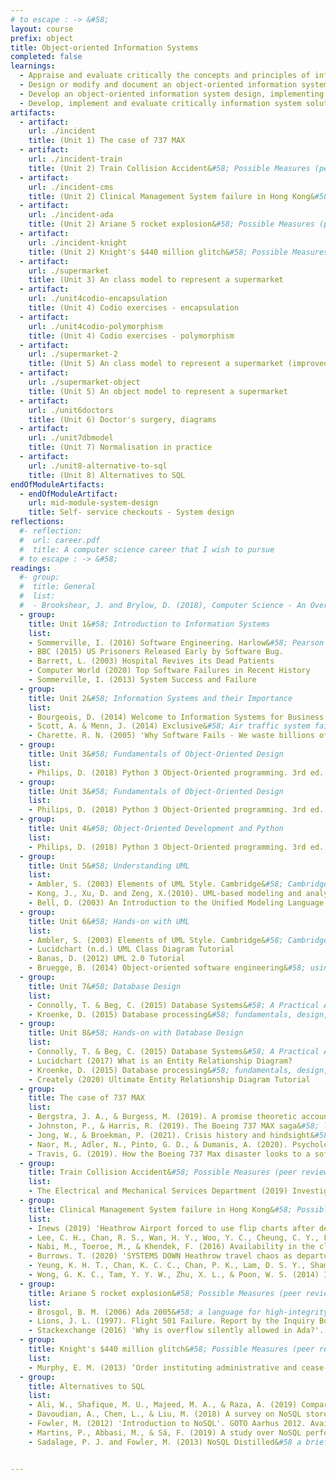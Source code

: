 ```yaml
---
# to escape : -> &#58;
layout: course
prefix: object
title: Object-oriented Information Systems
completed: false
learnings:
  - Appraise and evaluate critically the concepts and principles of information systems.
  - Design or modify and document an object-oriented information system using appropriate tools.
  - Develop an object-oriented information system design, implementing this knowledge in applicable programming languages, such as Python and SQL.
  - Develop, implement and evaluate critically information system solutions to facilitate business decisions.
artifacts:
  - artifact:
    url: ./incident
    title: (Unit 1) The case of 737 MAX
  - artifact:
    url: ./incident-train
    title: (Unit 2) Train Collision Accident&#58; Possible Measures (peer review)
  - artifact:
    url: ./incident-cms
    title: (Unit 2) Clinical Management System failure in Hong Kong&#58; Possible Measures (peer review)
  - artifact:
    url: ./incident-ada
    title: (Unit 2) Ariane 5 rocket explosion&#58; Possible Measures (peer review)
  - artifact:
    url: ./incident-knight
    title: (Unit 2) Knight's $440 million glitch&#58; Possible Measures (peer review)
  - artifact:
    url: ./supermarket
    title: (Unit 3) An class model to represent a supermarket
  - artifact:
    url: ./unit4codio-encapsulation
    title: (Unit 4) Codio exercises - encapsulation
  - artifact:
    url: ./unit4codio-polymorphism
    title: (Unit 4) Codio exercises - polymorphism
  - artifact:
    url: ./supermarket-2
    title: (Unit 5) An class model to represent a supermarket (improved)
  - artifact:
    url: ./supermarket-object
    title: (Unit 5) An object model to represent a supermarket
  - artifact:
    url: ./unit6doctors
    title: (Unit 6) Doctor's surgery, diagrams
  - artifact:
    url: ./unit7dbmodel
    title: (Unit 7) Normalisation in practice
  - artifact:
    url: ./unit8-alternative-to-sql
    title: (Unit 8) Alternatives to SQL
endOfModuleArtifacts:
  - endOfModuleArtifact:
    url: mid-module-system-design
    title: Self- service checkouts - System design
reflections:
  #- reflection:
  #  url: career.pdf
  #  title: A computer science career that I wish to pursue
  # to escape : -> &#58;
readings:
  #- group:
  #  title: General
  #  list:
  #  - Brookshear, J. and Brylow, D. (2018), Computer Science - An Overview. 13th ed. Harlow&#58; Pearson.
  - group:
    title: Unit 1&#58; Introduction to Information Systems
    list:
    - Sommerville, I. (2016) Software Engineering. Harlow&#58; Pearson
    - BBC (2015) US Prisoners Released Early by Software Bug.
    - Barrett, L. (2003) Hospital Revives its Dead Patients
    - Computer World (2020) Top Software Failures in Recent History
    - Sommerville, I. (2013) System Success and Failure
  - group:
    title: Unit 2&#58; Information Systems and their Importance
    list:
    - Bourgeois, D. (2014) Welcome to Information Systems for Business and Beyond. Saylor Academy.
    - Scott, A. & Menn, J. (2014) Exclusive&#58; Air traffic system failure caused by computer memory shortage. Reuters.
    - Charette. R. N. (2005) 'Why Software Fails - We waste billions of dollars each year on entirely preventable mistakes'. IEEE Spectrum. Available from https://spectrum.ieee.org/why-software-fails [Accessed on 19/11/2021]
  - group:
    title: Unit 3&#58; Fundamentals of Object-Oriented Design
    list:
    - Philips, D. (2018) Python 3 Object-Oriented programming. 3rd ed. Packt Publishing. Chapters 1 & 5.
  - group:
    title: Unit 3&#58; Fundamentals of Object-Oriented Design
    list:
    - Philips, D. (2018) Python 3 Object-Oriented programming. 3rd ed. Packt Publishing. Chapters 2 & 3.
  - group:
    title: Unit 4&#58; Object-Oriented Development and Python
    list:
    - Philips, D. (2018) Python 3 Object-Oriented programming. 3rd ed. Packt Publishing. Chapters 2 & 3.
  - group:
    title: Unit 5&#58; Understanding UML
    list:
    - Ambler, S. (2003) Elements of UML Style. Cambridge&#58; Cambridge University Press. Chapters 1, 2, 3
    - Kong, J., Xu, D. and Zeng, X.(2010). UML-based modeling and analysis of security threats. International Journal of Software Engineering and Knowledge Engineering 20(6)&#58; 875-897.
    - Bell, D. (2003) An Introduction to the Unified Modeling Language. IBM Developer Works.
  - group:
    title: Unit 6&#58; Hands-on with UML
    list:
    - Ambler, S. (2003) Elements of UML Style. Cambridge&#58; Cambridge University Press. Chapters 4, 6, 8 & 9
    - Lucidchart (n.d.) UML Class Diagram Tutorial
    - Banas, D. (2012) UML 2.0 Tutorial
    - Bruegge, B. (2014) Object-oriented software engineering&#58; using UML, patterns, and Java. Harlow&#58; Pearson
  - group:
    title: Unit 7&#58; Database Design
    list:
    - Connolly, T. & Beg, C. (2015) Database Systems&#58; A Practical Approach to Design, Implementation, and Management. Global Edition. Edinburgh Pearso. Chapters 1, 4 & 14
    - Kroenke, D. (2015) Database processing&#58; fundamentals, design, and implementation. Upper Saddle River&#58; Pearson. Chapters 1, 3, and 4
  - group:
    title: Unit 8&#58; Hands-on with Database Design
    list:
    - Connolly, T. & Beg, C. (2015) Database Systems&#58; A Practical Approach to Design, Implementation, and Management. Global Edition. Edinburgh&#58; Pearson. Chapters 12 and 13
    - Lucidchart (2017) What is an Entity Relationship Diagram?
    - Kroenke, D. (2015) Database processing&#58; fundamentals, design, and implementation. Upper Saddle River&#58; Pearson. Chapter 5
    - Creately (2020) Ultimate Entity Relationship Diagram Tutorial
  - group:
    title: The case of 737 MAX
    list:
    - Bergstra, J. A., & Burgess, M. (2019). A promise theoretic account of the boeing 737 Max MCAS algorithm affair. arXiv preprint arXiv:2001.01543. Available from&#58; https://www.spacesafetymagazine.com/wp-content/uploads/2019/05/B-737-MAX.pdf [Accessed on 13/11/2021]
    - Johnston, P., & Harris, R. (2019). The Boeing 737 MAX saga&#58; lessons for software organizations. Software Quality Professional, 21(3), 4-12. Available from&#58; https://c2y6x2t8.rocketcdn.me/wp-content/uploads/2019/09/the-boeing-737-max-saga-lessons-for-software-organizations.pdf [Accessed on 13/11/2021]
    - Jong, W., & Broekman, P. (2021). Crisis history and hindsight&#58; A stakeholder perspective on the case of Boeing 737-Max. Public Relations Inquiry, 10(2), 185-196. Available from&#58; https://journals.sagepub.com/doi/pdf/10.1177/2046147X211001350 [Accessed on 13/11/2021]
    - Naor, M., Adler, N., Pinto, G. D., & Dumanis, A. (2020). Psychological Safety in Aviation New Product Development Teams&#58; Case Study of 737 MAX Airplane. Sustainability, 12(21), 8994. Available from&#58; https://www.mdpi.com/2071-1050/12/21/8994/pdf [Accessed on 13/11/2021]
    - Travis, G. (2019). How the Boeing 737 Max disaster looks to a software developer. IEEE Spectrum, 18. Available from https://ansymore.uantwerpen.be/system/files/uploads/courses/SE3BAC/p04_03Boeing737Max_1.pdf [Accessed on 13/11/2021]
  - group:
    title: Train Collision Accident&#58; Possible Measures (peer review)
    list:
    - The Electrical and Mechanical Services Department (2019) Investigation Report on Incident of the New Signalling System Testing on MTR Tsuen Wan Line. Available at&#58; https://www.emsd.gov.hk/filemanager/en/content_1377/TWL_New_Signalling_System_Testing_Incident_Report_(Eng).pdf [Accessed 18/11/2021].
  - group:
    title: Clinical Management System failure in Hong Kong&#58; Possible Measures (peer review)
    list:
    - Inews (2019) 'Heathrow Airport forced to use flip charts after departure screens go blank'. Inews. Available from https://inews.co.uk/inews-lifestyle/travel/heathrow-staff-forced-to-use-whiteboards-after-departure-screens-go-blank-202299 [Accessed on 19/11/2021]
    - Lee, C. H., Chan, R. S., Wan, H. Y., Woo, Y. C., Cheung, C. Y., Fong, C. H., ... & Lam, K. S. (2018) Dietary intake of anti-oxidant vitamins A, C, and E Is inversely associated with adverse cardiovascular outcomes in Chinese—A 22-years population-based prospective study. Nutrients, 10(11), 1664.
    - Nabi, M., Toeroe, M., & Khendek, F. (2016) Availability in the cloud&#58; State of the art. Journal of Network and Computer Applications, 60, 54-67.
    - Burrows. T. (2020) 'SYSTEMS DOWN Heathrow travel chaos as departure boards FAIL in huge IT glitch sparking cancellations and delays'. The Sun. Available from https://www.thesun.co.uk/news/10975547/heathrow-travel-chaos-departure-boards-fail-it-glitch/ [Accessed on 19/11/2021]
    - Yeung, K. H. T., Chan, K. C. C., Chan, P. K., Lam, D. S. Y., Sham, P. C. O., Yau, Y. S., ... & Nelson, E. A. S. (2018) Influenza vaccine effectiveness in hospitalised Hong Kong children&#58; feasibility of estimates from routine surveillance data. Vaccine, 36(24), 3477-3485. DOI&#58; https://doi.org/10.1016/j.vaccine.2018.04.081
    - Wong, G. K. C., Tam, Y. Y. W., Zhu, X. L., & Poon, W. S. (2014) Incidence and mortality of spontaneous subarachnoid hemorrhage in Hong Kong from 2002 to 2010&#58; a Hong Kong hospital authority clinical management system database analysis. World neurosurgery, 81(3-4), 552-556.
  - group:
    title: Ariane 5 rocket explosion&#58; Possible Measures (peer review)
    list:
    - Brosgol, B. M. (2006) Ada 2005&#58; a language for high-integrity applications. CrossTalk–The Journal of Defense Systems, 19(8), 8-11.
    - Lions, J. L. (1997). Flight 501 Failure. Report by the Inquiry Board. Paris.
    - Stackexchange (2016) 'Why is overflow silently allowed in Ada?'. Available from https://softwareengineering.stackexchange.com/questions/324771/why-is-overflow-silently-allowed-in-ada [Accessed on 19/11/2021]
  - group:
    title: Knight's $440 million glitch&#58; Possible Measures (peer review)
    list:
    - Murphy, E. M. (2013) ‘Order instituting administrative and cease-and-desist proceedings, pursuant to sections 15(b) and 21c of the securities exchange act of 1934, making findings, and imposing remedial sanctions and a cease-and-desist order’. Securities Exchange Act of 1934, Release No. 70694 / October 16, 2013. Administrative proceeding File No. 3-1557. Available from https://www.sec.gov/litigation/admin/2013/34-70694.pdf. [Accessed on 20/11/2021]
  - group:
    title: Alternatives to SQL
    list:
    - Ali, W., Shafique, M. U., Majeed, M. A., & Raza, A. (2019) Comparison between SQL and NoSQL databases and their relationship with big data analytics. Asian Journal of Research in Computer Science, 1-10. Available from&#58 [journalajrcos.com](http://journalajrcos.com/index.php/AJRCOS/article/download/30108/56497). [Accessed on 20 January 2022]
    - Davoudian, A., Chen, L., & Liu, M. (2018) A survey on NoSQL stores. ACM Computing Surveys (CSUR), 51(2), 1-43. Available from&#58 [researchgate.net](https://www.researchgate.net/profile/Ali-Davoudian-2/publication/333863590_Helios_An_Adaptive_and_Query_Workload-driven_Partitioning_Framework_for_Distributed_Graph_Stores/links/5d150eb892851cf440516bc1/Helios-An-Adaptive-and-Query-Workload-driven-Partitioning-Framework-for-Distributed-Graph-Stores.pdf) [Accessed on 20 January 2022]
    - Fowler, M. (2012) 'Introduction to NoSQL'. GOTO Aarhus 2012. Available from&#58 https://youtu.be/qI_g07C_Q5I [Accessed on 19 January 2022]
    - Martins, P., Abbasi, M., & Sá, F. (2019) A study over NoSQL performance. World Conference on Information Systems and Technologies (pp. 603-611). Springer, Cham. Available from [researchgate.net](https://www.researchgate.net/profile/Maryam-Abbasi-15/publication/332028074_A_Study_over_NoSQL_Performance/links/5f20143392851cd5fa4e3cc4/A-Study-over-NoSQL-Performance.pdf). [Accessed on 19 January 2022]
    - Sadalage, P. J. and Fowler, M. (2013) NoSQL Distilled&#58 a brief guide to the emerging world of polyglot persistence. Addison-Wesley Upper Saddle River, NJ. Available from [bigdata-ir.com](https://www.bigdata-ir.com/wp-content/uploads/2017/04/NoSQL-Distilled.pdf). [Accessed on 19 January 2022]


---
```


